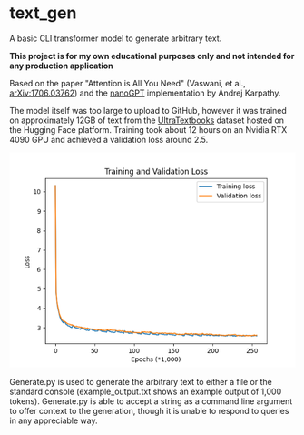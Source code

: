 # text_gen

A basic CLI transformer model to generate arbitrary text. 

**This project is for my own educational purposes only and not intended for any production application**

Based on the paper "Attention is All You Need" (Vaswani, et al., [arXiv:1706.03762](https://arxiv.org/abs/1706.03762)) and the [nanoGPT](https://github.com/karpathy/nanoGPT) implementation by Andrej Karpathy.

The model itself was too large to upload to GitHub, however it was trained on approximately 12GB of text from the [UltraTextbooks](https://huggingface.co/datasets/Locutusque/UltraTextbooks) dataset hosted on the Hugging Face platform. Training took about 12 hours on an Nvidia RTX 4090 GPU and achieved a validation loss around 2.5.

![](https://github.com/bbehnkeSE/text_gen/blob/main/assets/train_val_loss.png)

Generate.py is used to generate the arbitrary text to either a file or the standard console (example_output.txt shows an example output of 1,000 tokens). Generate.py is able to accept a string as a command line argument to offer context to the generation, though it is unable to respond to queries in any appreciable way.